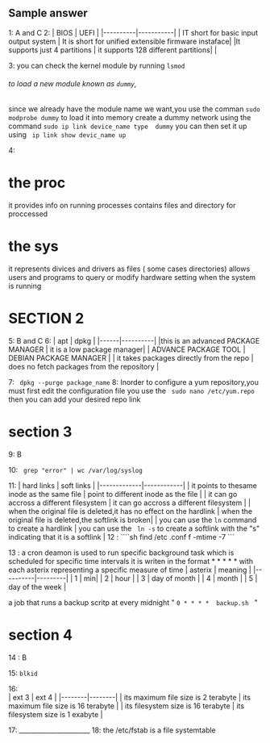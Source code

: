 ## Sample answer
1: A and C
2: 
| BIOS     |   UEFI   |
|----------|-----------|
| IT short for basic input output system | It is short for unified extensible firmware instaface|
|It supports just 4 partitions | it supports 128 different partitions|
|


3: you can check the kernel module by running `lsmod`
   ###### to load a new module known as `dummy`,
  since we already have the module name we want,you use the comman ```sudo modprobe dummy``` to load it into memory
  create a dummy  network using the command ``` sudo ip link device_name type  dummy ```
  you can then set it up using ``` ip link show devic_name up```

  4: 
  # the proc 
  it provides info on running processes
  contains files and directory for proccessed

  # the sys
  it represents divices and drivers as files ( some cases directories)
  allows users and programs to query or modify hardware setting when the system is running

  # SECTION 2
  5: B and C
  6: 
  | apt |  dpkg  |
  |------|----------|
  |this is an advanced PACKAGE MANAGER | it is a low package manager|
  | ADVANCE PACKAGE TOOL | DEBIAN PACKAGE MANAGER |
  | it takes packages directly from the repo | does no fetch packages from the repository |
 
  7:
   ``` dpkg --purge package_name```
   8: 
   Inorder to configure a yum repository,you must first edit the configuration file 
   you use the ``` sudo nano /etc/yum.repo``` then you can add your desired repo link

   #  section 3
   9: B

   
   10: ``` grep "error" | wc /var/log/syslog```

   
   11: 
   | hard links | soft links |
   |-------------|------------|
   | it points to thesame inode as the same file | point to different inode as the file |
   | it can go accross a different filesystem |  it can go accross a different filesystem |
   | when the original file is deleted,it has no effect on the hardlink | when the original file is deleted,the softlink is broken|
   | you can use the ``ln`` command to create a hardlink | you can use the `` ln -s`` to create a softlink with the "s" indicating that it is a softlink |
    12 : ````sh find /etc .conf f -mtime -7 ```


  13 : a cron deamon is used to run specific background task which is scheduled for specific time intervals
      it is writen in the format * * * * *  with each asterix representing a specific measure of time
| asterix | meaning |
|----------|---------|
| 1 | min|
| 2 | hour | 
| 3 | day of month | 
| 4 | month | 
| 5 | day of the week | 

a job that runs  a backup scritp  at every midnight " ``` 0 * * * *  backup.sh  ``` "
# section 4
14 : B

 15: ``blkid``

 16:  
 | ext 3 | ext 4 |
 |--------|--------|
 | its maximum  file size is 2 terabyte | its maximum file size is 16 terabyte |
 | its filesystem size is 16 terabyte | its filesystem size is 1 exabyte |


17: ______________________
18: the /etc/fstab is a file systemtable

    
   
